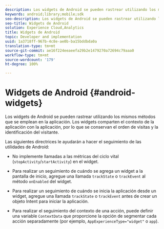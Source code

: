 ```yaml
---
description: Los widgets de Android se pueden rastrear utilizando los mismos métodos que se emplean en la aplicación. Los widgets comparten el contexto de la aplicación con la aplicación, por lo que se conservan el orden de visitas y la identificación del visitante.
keywords: android;library;mobile;sdk
seo-description: Los widgets de Android se pueden rastrear utilizando los mismos métodos que se emplean en la aplicación. Los widgets comparten el contexto de la aplicación con la aplicación, por lo que se conservan el orden de visitas y la identificación del visitante.
seo-title: Widgets de Android
solution: Experience Cloud,Analytics
title: Widgets de Android
topic: Developer and implementation
uuid: 1a3718ff-967b-4c8e-ae0b-ba15bddbda0a
translation-type: tm+mt
source-git-commit: ae16f224eeaeefa29b2e1479270a72694c79aaa0
workflow-type: tm+mt
source-wordcount: '179'
ht-degree: 100%

---
```



# Widgets de Android {#android-widgets}

Los widgets de Android se pueden rastrear utilizando los mismos métodos que se emplean en la aplicación. Los widgets comparten el contexto de la aplicación con la aplicación, por lo que se conservan el orden de visitas y la identificación del visitante.

Las siguientes directrices le ayudarán a hacer el seguimiento de las utilidades de Android:

* No implemente llamadas a las métricas del ciclo vital (`stopActivity`/`startActivity`) en el widget.

* Para realizar un seguimiento de cuándo se agrega un widget a la pantalla de inicio, agregue una llamada `trackState` o `trackEvent` al método `onEnabled` del widget.

* Para realizar un seguimiento de cuándo se inicia la aplicación desde un widget, agregue una llamada `trackState` o `trackEvent` antes de crear un objeto Intent para iniciar la aplicación.

* Para realizar el seguimiento del contexto de una acción, puede definir una variable `ContextData` que proporcione la opción de segmentar cada acción separadamente (por ejemplo, `AppExperienceType="widget"` o `app`).

